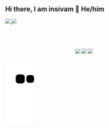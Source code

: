 ## Hi there, I am insivam 👋 He/him
 <div>
  <a href="https://github.com/Insivam">
  <img height="150em" src="https://github-readme-stats.vercel.app/api?username=Insivam&show_icons=true&theme=tokyonight&include_all_commits=true&count_private=true"/>
  <img height="150em" src="https://github-readme-stats.vercel.app/api/top-langs/?username=insivam&layout=compact&theme=tokyonight"/>
</div>
 
<div style="display: inline_block"><br>
 
  ##

<div style="display: inline_block"><br>
 
<p align="center">
 <a href="https://www.linkedin.com/in/vitor-edsr/" target="_blank"><img src="https://img.shields.io/badge/-LinkedIn-%230077B5?style=for-the-badge&logo=linkedin&logoColor=white" target="_blank"></a>
  <a href = "mailto:vitor.edsr@gmail.com"><img src="https://img.shields.io/badge/-Gmail-%23333?style=for-the-badge&logo=gmail&logoColor=white" target="_blank"></a>
  <a href="https://discordapp.com/users/507330590467424257" target="_blank"><img src="https://img.shields.io/badge/Discord-7289DA?style=for-the-badge&logo=discord&logoColor=white" target="_blank"></a>
</p>

  ##
 
![Snake animation](https://github.com/Insivam/Insivam/blob/output/github-contribution-grid-snake.svg)


